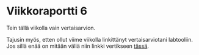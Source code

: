 # Viikkoraportti 6

Tein tällä viikolla vain vertaisarvion.

Tajusin myös, etten ollut viime viikolla linkittänyt vertaisarviotani labtooliin. Jos sillä enää on mitään väliä niin linkki vertikseen [tässä](https://github.com/lchz/NonogramSolver/issues/2).
